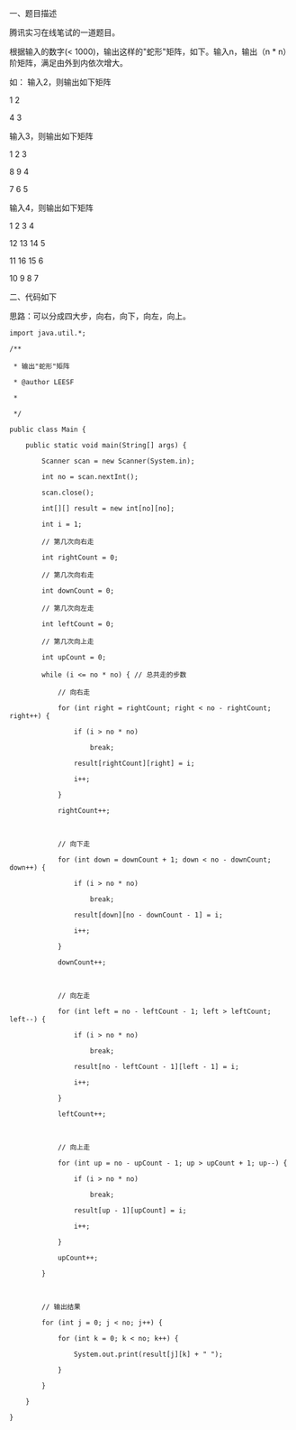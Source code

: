 一、题目描述

腾讯实习在线笔试的一道题目。

根据输入的数字(< 1000)，输出这样的"蛇形"矩阵，如下。输入n，输出（n * n）阶矩阵，满足由外到内依次增大。

如： 输入2，则输出如下矩阵

1 2

4 3

输入3，则输出如下矩阵

1 2 3

8 9 4

7 6 5

输入4，则输出如下矩阵

1 2 3 4

12 13 14 5

11 16 15 6

10 9 8 7

二、代码如下

思路：可以分成四大步，向右，向下，向左，向上。

    
    
    import java.util.*;
    /**
     * 输出"蛇形"矩阵
     * @author LEESF
     *
     */
    public class Main {
        public static void main(String[] args) {
            Scanner scan = new Scanner(System.in);
            int no = scan.nextInt();
            scan.close();
            int[][] result = new int[no][no];
            int i = 1;
            // 第几次向右走
            int rightCount = 0;
            // 第几次向右走
            int downCount = 0;
            // 第几次向左走
            int leftCount = 0;
            // 第几次向上走
            int upCount = 0;
            while (i <= no * no) { // 总共走的步数
                // 向右走
                for (int right = rightCount; right < no - rightCount; right++) {
                    if (i > no * no)
                        break;
                    result[rightCount][right] = i;
                    i++;
                }
                rightCount++;
                
                // 向下走
                for (int down = downCount + 1; down < no - downCount; down++) {
                    if (i > no * no)
                        break;
                    result[down][no - downCount - 1] = i;
                    i++;
                }
                downCount++;
                
                // 向左走
                for (int left = no - leftCount - 1; left > leftCount; left--) {
                    if (i > no * no)
                        break;
                    result[no - leftCount - 1][left - 1] = i;
                    i++;
                }
                leftCount++;
                
                // 向上走
                for (int up = no - upCount - 1; up > upCount + 1; up--) {
                    if (i > no * no)
                        break;
                    result[up - 1][upCount] = i;
                    i++;
                }
                upCount++;
            }
            
            // 输出结果
            for (int j = 0; j < no; j++) {
                for (int k = 0; k < no; k++) {
                    System.out.print(result[j][k] + " ");
                }
            }
        }
    }

